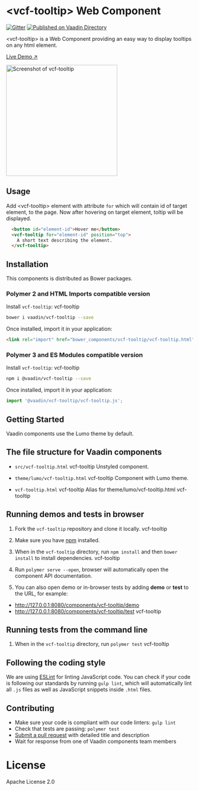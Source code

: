 # &lt;vcf-tooltip&gt; Web Component
[![Gitter](https://badges.gitter.im/Join%20Chat.svg)](https://gitter.im/vaadin/web-components?utm_source=badge&utm_medium=badge&utm_campaign=pr-badge)
[![Published on Vaadin  Directory](https://img.shields.io/badge/Vaadin%20Directory-published-00b4f0.svg)](https://vaadin.com/directory/component/vaadin-component-factoryvcf-tooltip)

&lt;vcf-tooltip&gt; is a Web Component providing an easy way to display tooltips on any html element.

[Live Demo ↗](https://incubator.app.fi/tooltip-demo/tooltip)

<img src="https://raw.githubusercontent.com/vaadin/incubator-tooltip/master/screenshot.png" width="300" alt="Screenshot of vcf-tooltip">

## Usage
Add &lt;vcf-tooltip&gt; element with attribute `for` which will contain id of target element, to the page. Now after hovering on target element, toltip will be displayed. 


```html
  <button id="element-id">Hover me</button>
  <vcf-tooltip for="element-id" position="top">
    A short text describing the element.
  </vcf-tooltip>
```


## Installation

This components is distributed as Bower packages.

### Polymer 2 and HTML Imports compatible version

Install `vcf-tooltip`:
vcf-tooltip
```sh
bower i vaadin/vcf-tooltip --save
```

Once installed, import it in your application:

```html
<link rel="import" href="bower_components/vcf-tooltip/vcf-tooltip.html">
```
### Polymer 3 and ES Modules compatible version


Install `vcf-tooltip`:
vcf-tooltip
```sh
npm i @vaadin/vcf-tooltip --save
```

Once installed, import it in your application:

```js
import '@vaadin/vcf-tooltip/vcf-tooltip.js';
```

## Getting Started

Vaadin components use the Lumo theme by default.

## The file structure for Vaadin components

- `src/vcf-tooltip.html`
vcf-tooltip
  Unstyled component.

- `theme/lumo/vcf-tooltip.html`
vcf-tooltip
  Component with Lumo theme.

- `vcf-tooltip.html`
vcf-tooltip
  Alias for theme/lumo/vcf-tooltip.html
vcf-tooltip

## Running demos and tests in browser

1. Fork the `vcf-tooltip` repository and clone it locally.
vcf-tooltip
1. Make sure you have [npm](https://www.npmjs.com/) installed.

1. When in the `vcf-tooltip` directory, run `npm install` and then `bower install` to install dependencies.
vcf-tooltip
1. Run `polymer serve --open`, browser will automatically open the component API documentation.

1. You can also open demo or in-browser tests by adding **demo** or **test** to the URL, for example:

  - http://127.0.0.1:8080/components/vcf-tooltip/demo
  - http://127.0.0.1:8080/components/vcf-tooltip/test
vcf-tooltip

## Running tests from the command line

1. When in the `vcf-tooltip` directory, run `polymer test`
vcf-tooltip

## Following the coding style

We are using [ESLint](http://eslint.org/) for linting JavaScript code. You can check if your code is following our standards by running `gulp lint`, which will automatically lint all `.js` files as well as JavaScript snippets inside `.html` files.


## Contributing

  - Make sure your code is compliant with our code linters: `gulp lint`
  - Check that tests are passing: `polymer test`
  - [Submit a pull request](https://www.digitalocean.com/community/tutorials/how-to-create-a-pull-request-on-github) with detailed title and description
  - Wait for response from one of Vaadin components team members

# License

Apache License 2.0
